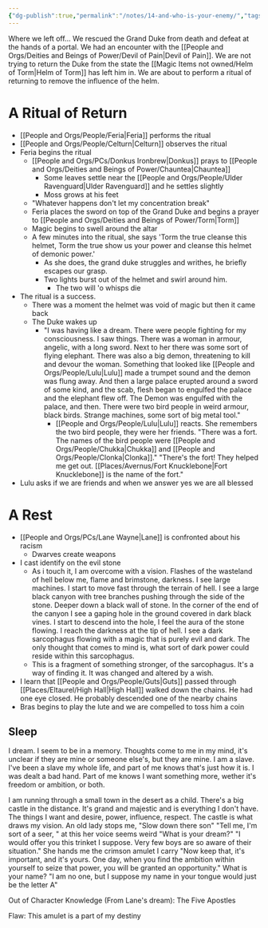 ```yaml
---
{"dg-publish":true,"permalink":"/notes/14-and-who-is-your-enemy/","tags":["Session-Notes"]}
---
```



Where we left off... We rescued the Grand Duke from death and defeat at the hands of a portal. We had an encounter with the [[People and Orgs/Deities and Beings of Power/Devil of Pain\|Devil of Pain]]. We are not trying to return the Duke from the state the [[Magic Items not owned/Helm of Torm\|Helm of Torm]] has left him in. We are about to perform a ritual of returning to remove the influence of the helm. 
# A Ritual of Return
- [[People and Orgs/People/Feria\|Feria]] performs the ritual
- [[People and Orgs/People/Celturn\|Celturn]] observes the ritual
- Feria begins the ritual
	- [[People and Orgs/PCs/Donkus Ironbrew\|Donkus]] prays to [[People and Orgs/Deities and Beings of Power/Chauntea\|Chauntea]]
		- Some leaves settle near the [[People and Orgs/People/Ulder Ravenguard\|Ulder Ravenguard]] and he settles slightly
		- Moss grows at his feet
	- "Whatever happens don't let my concentration break"
	- Feria places the sword on top of the Grand Duke and begins a prayer to [[People and Orgs/Deities and Beings of Power/Torm\|Torm]]
	- Magic begins to swell around the altar
	- A few minutes into the ritual, she says 'Torm the true cleanse this helmet, Torm the true show us your power and cleanse this helmet of demonic power.'
		- As she does, the grand duke struggles and writhes, he briefly escapes our grasp. 
		- Two lights burst out of the helmet and swirl around him. 
			- The two will 'o whisps die
- The ritual is a success.
	- There was a moment the helmet was void of magic but then it came back
	- The Duke wakes up
		- "I was having like a dream. There were people fighting for my consciousness. I saw things. There was a woman in armour, angelic, with a long sword. Next to her there was some sort of flying elephant. There was also a big demon, threatening to kill and devour the woman. Something that looked like [[People and Orgs/People/Lulu\|Lulu]] made a trumpet sound and the demon was flung away. And then a large palace erupted around a sword of some kind, and the scab, flesh began to engulfed the palace and the elephant flew off. The Demon was engulfed with the palace, and then. There were two bird people in weird armour, black birds. Strange machines, some sort of big metal tool."
			- [[People and Orgs/People/Lulu\|Lulu]] reacts. She remembers the two bird people, they were her friends. "There was a fort. The names of the bird people were [[People and Orgs/People/Chukka\|Chukka]] and [[People and Orgs/People/Clonka\|Clonka]]." "There's the fort! They helped me get out. [[Places/Avernus/Fort Knucklebone\|Fort Knucklebone]] is the name of the fort."
- Lulu asks if we are friends and when we answer yes we are all blessed

# A Rest
- [[People and Orgs/PCs/Lane Wayne\|Lane]] is confronted about his racism
	- Dwarves create weapons 
- I cast identify on the evil stone
	- As i touch it, I am overcome with a vision. Flashes of the wasteland of hell below me, flame and brimstone, darkness. I see large machines. I start to move fast through the terrain of hell. I see a large black canyon with tree branches pushing through the side of the stone. Deeper down a black wall of stone. In the corner of the end of the canyon I see a gaping hole in the ground covered in dark black vines. I start to descend into the hole, I feel the aura of the stone flowing. I reach the darkness at the tip of hell. I see a dark sarcophagus flowing with a magic that is  purely evil and dark. The only thought that comes to mind is, what sort of dark power could reside within this sarcophagus. 
	- This is a fragment of something stronger, of the sarcophagus. It's a way of finding it. It was changed and altered by a wish.
- I learn that [[People and Orgs/People/Guts\|Guts]] passed through [[Places/Eltaurel/High Hall\|High Hall]] walked down the chains. He had one eye closed. He probably descended one of the nearby chains
-  Bras begins to play the lute and we are compelled to toss him a coin
## Sleep
I dream. I seem to be in a memory. Thoughts come to me in my mind, it's unclear if they are mine or someone else's, but they are mine. I am a slave. I've been a slave my whole life, and part of me knows that's just how it is. I was dealt a bad hand. Part of me knows I want something more, wether it's freedom or ambition, or both. 

I am running through a small town in the desert as a child. There's a big castle in the distance. It's grand and majestic and is everything I don't have. The things I want and desire, power, influence, respect. The castle is what draws my vision. An old lady stops me, "Slow down there son" "Tell me, I'm sort of a seer, " at this her voice seems weird "What is your dream?" "I would offer you this trinket I suppose. Very few boys are so aware of their situation." She hands me the crimson amulet I carry "Now keep that, it's important, and it's yours. One day, when you find the ambition within yourself to seize that power, you will be granted an opportunity." What is your name? "I am no one, but I suppose my name in your tongue would just be the letter A"

Out of Character Knowledge (From Lane's dream): The Five Apostles 

Flaw: This amulet is a part of my destiny 

